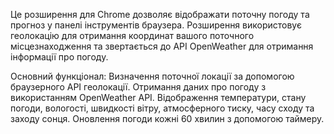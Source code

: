 Це розширення для Chrome дозволяє відображати поточну погоду та прогноз у панелі інструментів браузера. Розширення використовує геолокацію для отримання координат вашого поточного місцезнаходження та звертається до API OpenWeather для отримання інформації про погоду.

Основний функціонал:
Визначення поточної локації за допомогою браузерного API геолокації.
Отримання даних про погоду з використанням OpenWeather API.
Відображення температури, стану погоди, вологості, швидкості вітру, атмосферного тиску, часу сходу та заходу сонця.
Оновлення погоди кожні 60 хвилин з допомогою таймеру.


